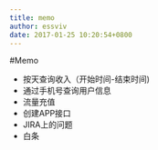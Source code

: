 ```yaml
---
title: memo
author: essviv
date: 2017-01-25 10:20:54+0800
---
```


#Memo

+ 按天查询收入（开始时间-结束时间)
+ 通过手机号查询用户信息
+ 流量充值
+ 创建APP接口
+ JIRA上的问题
+ 白条 